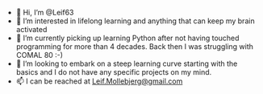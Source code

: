 - 👋 Hi, I’m @Leif63
- 👀 I’m interested in lifelong learning and anything that can keep my brain activated
- 🌱 I’m currently picking up learning Python after not having touched programming for more than 4 decades. Back then I was struggling with COMAL 80 :-)
- 💞️ I’m looking to embark on a steep learning curve starting with the basics and I do not have any specific projects on my mind.
- 📫 I can be reached at Leif.Mollebjerg@gmail.com

<!---
Leif63/Leif63 is a ✨ special ✨ repository because its `README.md` (this file) appears on your GitHub profile.
You can click the Preview link to take a look at your changes.
--->
